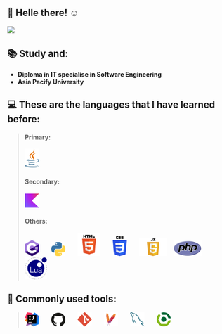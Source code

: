 ## 👋 Helle there! ☺
![](https://img.shields.io/badge/Quote-Always%20believe%20yourself!%F0%9F%92%AA%20-brightgreen)

## 📚 Study and:
- **Diploma in IT specialise in Software Engineering**
- **Asia Pacify University**

## 💻 These are the languages that I have learned before:
>#### Primary:
><img src="/images/languages/java.png" width=32px alt="Java">
>
>#### Secondary:
><img src="/images/languages/kotlin.png" width=32px alt="Kotlin">
>
>#### Others:
><img src="/images/languages/c-sharp.png" width=32px alt="C-Sharp">&emsp;&emsp;<img src="/images/languages/python.png" width=32px alt="Python">&emsp;&emsp;<img src="/images/languages/html.png" width=52px alt="HTML">&emsp;&emsp;<img src="/images/languages/css.png" width=32px alt="CSS">&emsp;&emsp;<img src="/images/languages/javascript.png" width=64px alt="JavaScript">&emsp;<img src="/images/languages/php.png" width=64px alt="PHP">&emsp;&emsp;<img src="/images/languages/lua.png" width=50px alt="Lua">

## 🧰 Commonly used tools:
><img src="/images/tools/intellij_idea.png" width=32px>&emsp;&emsp;<img src="/images/tools/github.png" width=32px>&emsp;&emsp;<img src="/images/tools/git.png" width=32px>&emsp;&emsp;<img src="/images/tools/maven.png" width=32px>&emsp;&emsp;<img src="/images/tools/mysql.png" width=32px>&emsp;&emsp;<img src="/images/tools/gradle.png" width=32px>


<!---
ICitiesMaxQ/ICitiesMaxQ is a ✨ special ✨ repository because its `README.md` (this file) appears on your GitHub profile.
You can click the Preview link to take a look at your changes.
--->

